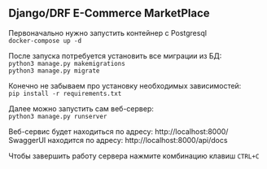 ## Django/DRF E-Commerce MarketPlace

Первоначально нужно запустить контейнер с Postgresql <br>
`docker-compose up -d`<br>

После запуска потребуется установить все миграции из БД: <br>
`python3 manage.py makemigrations` <br>
`python3 manage.py migrate` <br>

Конечно не забываем про установку необходимых зависимостей: <br>
`pip install -r requirements.txt` <br>

Далее можно запустить сам веб-сервер: <br>
`python3 manage.py runserver` <br>

Веб-сервис будет находиться по адресу: http://localhost:8000/ <br>
SwaggerUI находится по адресу: http://localhost:8000/api/docs <br>

Чтобы завершить работу сервера нажмите комбинацию клавиш `CTRL+C` <br>